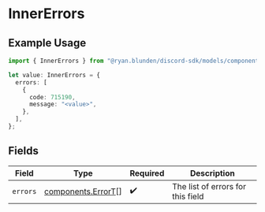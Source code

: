 # InnerErrors

## Example Usage

```typescript
import { InnerErrors } from "@ryan.blunden/discord-sdk/models/components";

let value: InnerErrors = {
  errors: [
    {
      code: 715190,
      message: "<value>",
    },
  ],
};
```

## Fields

| Field                                                    | Type                                                     | Required                                                 | Description                                              |
| -------------------------------------------------------- | -------------------------------------------------------- | -------------------------------------------------------- | -------------------------------------------------------- |
| `errors`                                                 | [components.ErrorT](../../models/components/errort.md)[] | :heavy_check_mark:                                       | The list of errors for this field                        |